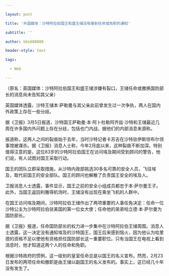 ---
layout: post
title: '外国媒体：沙特阿拉伯国王和盛王储没有接到任命或免职的通知'
subtitle: ''
author: kbs668888
header-style: text
tags:
  - Web
---
（原名：英国媒体：沙特阿拉伯国王和盛王储涉嫌有裂口，王储任命或撤换国防部长的消息尚未告知其父亲）

英国媒体透露，沙特王储本·萨勒曼与其父亲此前曾发生过一次争执，两人在国内外政策上存在一些分歧。

据《卫报》3月5日报道，沙特国王萨勒曼·本·阿卜杜勒阿齐兹·沙特和王储最近几周在许多国内外问题上存在分歧，包括也门内战，据他们的内部消息来源称。

报道称，这两人之间的裂痕始于去年，当时沙特记者卡苏吉在沙特驻伊斯坦布尔领事馆被谋杀。据《卫报》消息人士称，今年2月底以来，这种裂痕不断加深。特别值得注意的是，这位83岁的沙特阿拉伯国王在访问埃及期间受到顾问的警告，他们说，有人试图对国王采取行动。

国王的团队立即采取措施，从沙特内政部挑选30多名可靠的安全人员，飞往埃及，取代前国王的安全部队。国王的顾问也解散了负责国王安全的埃及人。

卫报消息人士透露，事件显示，国王之前的安全小组成员都忠于本·萨尔曼王子。此外，当国王返回利雅得机场时，王储没有出现在乘坐飞机的人群中。

在国王访问埃及期间，沙特阿拉伯王储作出了两项重要的人事任免决定：任命一位沙特公主为沙特阿拉伯驻美国的第一位女大使；任命他的弟弟哈立德·本·萨尔曼为国防部长。

据《卫报》报道，任命国防部长的权力进一步集中在沙特阿拉伯王储周围。消息人士透露，这一决定没有通知埃及的沙特国王，国王后来感到恼火，因为他认为哈里德的资格不足以使他有资格担任国防部长这一重要职位。只有当国王在电视上看到消息时，他才知道这两个人的任命和免职。

根据沙特政府的惯例，这一级别的皇室任命总是以国王的名义宣布。然而，2月23日发布的两项任命和撤职是由王储以副国王的名义发布的。事实上，这已经几十年没有发生了。

